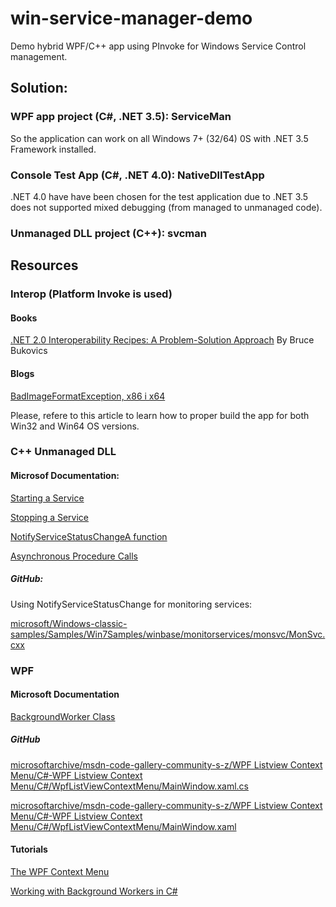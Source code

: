 # win-service-manager-demo
Demo hybrid WPF/C++ app using PInvoke for Windows Service Control management.

## Solution:

### WPF app project (C#, .NET 3.5): **ServiceMan**

So the application can work on all Windows 7+ (32/64) 0S with .NET 3.5 Framework installed.  

### Console Test App (C#, .NET 4.0): **NativeDllTestApp**

.NET 4.0 have have been chosen for the test application due to .NET 3.5 does not supported mixed debugging (from managed to unmanaged code).

### Unmanaged DLL project (C++): **svcman**

## Resources

### Interop (Platform Invoke is used)

#### Books

[.NET 2.0 Interoperability Recipes: A Problem-Solution Approach](https://books.google.ru/books?id=ZDin4axsYoEC&pg=PA597&lpg=PA597&dq=unmanaged+c%2B%2B+arrays+of+structures&source=bl&ots=x7adH6Rw00&sig=ACfU3U3M-JFofoHVS7Oo_0YDCAvCodz_lg&hl=en&sa=X&ved=2ahUKEwiChp2q6prpAhUBuIsKHfohCKsQ6AEwBXoECAoQAQ#v=onepage&q=unmanaged%20c%2B%2B%20arrays%20of%20structures&f=false) By Bruce Bukovics

#### Blogs

[BadImageFormatException, x86 i x64](https://www.codeproject.com/articles/383138/badimageformatexception-x86-i-x64)

Please, refere to this article to learn how to proper build the app for both Win32 and Win64 OS versions.

### C++ Unmanaged DLL

#### Microsof Documentation:

[Starting a Service](https://docs.microsoft.com/en-us/windows/win32/services/starting-a-service)

[Stopping a Service](https://docs.microsoft.com/en-us/windows/win32/services/stopping-a-service)

[NotifyServiceStatusChangeA function](https://docs.microsoft.com/en-us/windows/win32/api/winsvc/nf-winsvc-notifyservicestatuschangea?redirectedfrom=MSDN)

[Asynchronous Procedure Calls](https://docs.microsoft.com/en-us/windows/win32/sync/asynchronous-procedure-calls)

##### GitHub:

Using NotifyServiceStatusChange for monitoring services:

[microsoft/Windows-classic-samples/Samples/Win7Samples/winbase/monitorservices/monsvc/MonSvc.cxx](https://github.com/microsoft/Windows-classic-samples/blob/master/Samples/Win7Samples/winbase/monitorservices/monsvc/MonSvc.cxx)

### WPF

#### Microsoft Documentation

[BackgroundWorker Class](https://docs.microsoft.com/en-us/dotnet/api/system.componentmodel.backgroundworker?view=netframework-3.5)

##### GitHub

[microsoftarchive/msdn-code-gallery-community-s-z/WPF Listview Context Menu/C#-WPF Listview Context Menu/C#/WpfListViewContextMenu/MainWindow.xaml.cs](https://github.com/microsoftarchive/msdn-code-gallery-community-s-z/blob/master/WPF%20Listview%20Context%20Menu/%5BC%23%5D-WPF%20Listview%20Context%20Menu/C%23/WpfListViewContextMenu/MainWindow.xaml.cs)

[microsoftarchive/msdn-code-gallery-community-s-z/WPF Listview Context Menu/C#-WPF Listview Context Menu/C#/WpfListViewContextMenu/MainWindow.xaml](https://github.com/microsoftarchive/msdn-code-gallery-community-s-z/blob/master/WPF%20Listview%20Context%20Menu/%5BC%23%5D-WPF%20Listview%20Context%20Menu/C%23/WpfListViewContextMenu/MainWindow.xaml)

#### Tutorials

[The WPF Context Menu](https://github.com/microsoftarchive/msdn-code-gallery-community-s-z/blob/master/WPF%20Listview%20Context%20Menu/%5BC%23%5D-WPF%20Listview%20Context%20Menu/C%23/WpfListViewContextMenu/MainWindow.xaml)

[Working with Background Workers in C#](https://www.codeguru.com/columns/dotnet/working-with-background-workers-in-c.html)


